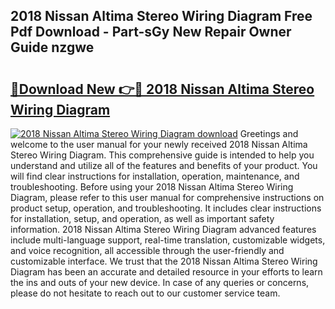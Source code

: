 ## 2018 Nissan Altima Stereo Wiring Diagram Free Pdf Download - Part-sGy New Repair Owner Guide nzgwe

# <h2><a href="http://dfqd4a.blite.top/?on=2018+Nissan+Altima+Stereo+Wiring+Diagram">🔗Download New 👉🔴 2018 Nissan Altima Stereo Wiring Diagram</a></h2>

[![2018 Nissan Altima Stereo Wiring Diagram download](https://i.imgur.com/lujVjoI.png)](http://dfqd4a.blite.top/?on=2018+Nissan+Altima+Stereo+Wiring+Diagram)
Greetings and welcome to the user manual for your newly received 2018 Nissan Altima Stereo Wiring Diagram. This comprehensive guide is intended to help you understand and utilize all of the features and benefits of your product. You will find clear instructions for installation, operation, maintenance, and troubleshooting. Before using your 2018 Nissan Altima Stereo Wiring Diagram, please refer to this user manual for comprehensive instructions on product setup, operation, and troubleshooting. It includes clear instructions for installation, setup, and operation, as well as important safety information. 2018 Nissan Altima Stereo Wiring Diagram advanced features include multi-language support, real-time translation, customizable widgets, and voice recognition, all accessible through the user-friendly and customizable interface. We trust that the 2018 Nissan Altima Stereo Wiring Diagram has been an accurate and detailed resource in your efforts to learn the ins and outs of your new device. In case of any queries or concerns, please do not hesitate to reach out to our customer service team.
